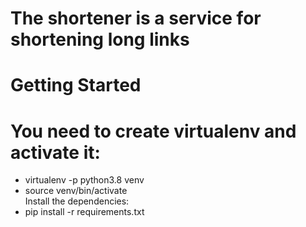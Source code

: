 # The shortener is a service for shortening long links

# Getting Started

# You need to create virtualenv and activate it:
- virtualenv -p python3.8 venv
- source venv/bin/activate  
Install the dependencies:
- pip install -r requirements.txt
